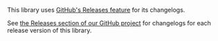This library uses [GitHub's Releases feature](https://github.com/blog/1547-release-your-software) for its changelogs.

See [the Releases section of our GitHub project](https://github.com/jzhang300/ui-components/releases) for changelogs for each release version of this library.
